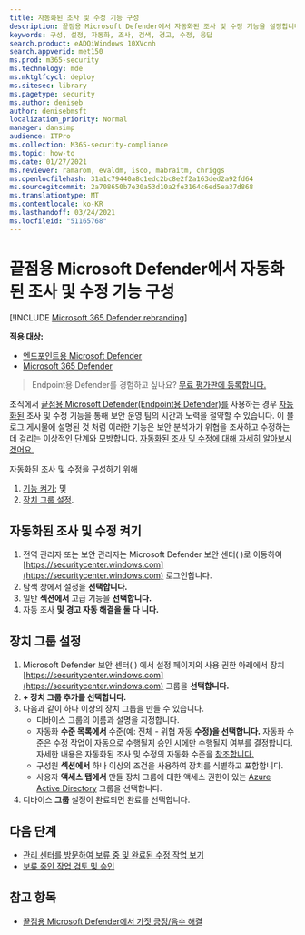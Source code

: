 ```yaml
---
title: 자동화된 조사 및 수정 기능 구성
description: 끝점용 Microsoft Defender에서 자동화된 조사 및 수정 기능을 설정합니다.
keywords: 구성, 설정, 자동화, 조사, 검색, 경고, 수정, 응답
search.product: eADQiWindows 10XVcnh
search.appverid: met150
ms.prod: m365-security
ms.technology: mde
ms.mktglfcycl: deploy
ms.sitesec: library
ms.pagetype: security
ms.author: deniseb
author: denisebmsft
localization_priority: Normal
manager: dansimp
audience: ITPro
ms.collection: M365-security-compliance
ms.topic: how-to
ms.date: 01/27/2021
ms.reviewer: ramarom, evaldm, isco, mabraitm, chriggs
ms.openlocfilehash: 31a1c79440a8c1edc2bc8e2f2a163ded2a92fd64
ms.sourcegitcommit: 2a708650b7e30a53d10a2fe3164c6ed5ea37d868
ms.translationtype: MT
ms.contentlocale: ko-KR
ms.lasthandoff: 03/24/2021
ms.locfileid: "51165768"
---
```

# <a name="configure-automated-investigation-and-remediation-capabilities-in-microsoft-defender-for-endpoint"></a>끝점용 Microsoft Defender에서 자동화된 조사 및 수정 기능 구성

[!INCLUDE [Microsoft 365 Defender rebranding](../../includes/microsoft-defender.md)]

**적용 대상:**
- [엔드포인트용 Microsoft Defender](https://go.microsoft.com/fwlink/p/?linkid=2154037)
- [Microsoft 365 Defender](https://go.microsoft.com/fwlink/?linkid=2118804)

>Endpoint용 Defender를 경험하고 싶나요? [무료 평가판에 등록합니다.](https://www.microsoft.com/microsoft-365/windows/microsoft-defender-atp?ocid=docs-wdatp-assignaccess-abovefoldlink)

조직에서 [끝점용 Microsoft Defender(Endpoint용 Defender)를](https://docs.microsoft.com/windows/security/threat-protection/) 사용하는 경우 [자동화된](https://docs.microsoft.com/microsoft-365/security/defender-endpoint/automated-investigations) 조사 및 수정 기능을 통해 보안 운영 팀의 시간과 노력을 절약할 수 있습니다. 이 블로그 [](https://techcommunity.microsoft.com/t5/microsoft-defender-atp/enhance-your-soc-with-microsoft-defender-atp-automatic/ba-p/848946)게시물에 설명된 것 처럼 이러한 기능은 보안 분석가가 위협을 조사하고 수정하는 데 걸리는 이상적인 단계와 모방합니다. [자동화된 조사 및 수정에 대해 자세히 알아보시겠어요.](https://docs.microsoft.com/microsoft-365/security/defender-endpoint/automated-investigations) 

자동화된 조사 및 수정을 구성하기 위해
1. [기능 켜기](#turn-on-automated-investigation-and-remediation); 및 
2. [장치 그룹 설정](#set-up-device-groups).

## <a name="turn-on-automated-investigation-and-remediation"></a>자동화된 조사 및 수정 켜기

1. 전역 관리자 또는 보안 관리자는 Microsoft Defender 보안 센터( )로 이동하여 [https://securitycenter.windows.com](https://securitycenter.windows.com) 로그인합니다.
2. 탐색 창에서 설정을 **선택합니다.**
3. 일반 **섹션에서** 고급 기능을 **선택합니다.**
4. 자동 조사 **및** **경고 자동 해결을 둘 다 니다.**

## <a name="set-up-device-groups"></a>장치 그룹 설정

1. Microsoft Defender 보안 센터( ) 에서 설정 페이지의 사용 권한 아래에서 장치 [https://securitycenter.windows.com](https://securitycenter.windows.com) 그룹을 **선택합니다.**  
2. **+ 장치 그룹 추가를 선택합니다.**
3. 다음과 같이 하나 이상의 장치 그룹을 만들 수 있습니다.
   - 디바이스 그룹의 이름과 설명을 지정합니다.
   - 자동화 **수준 목록에서** 수준(예: 전체 - 위협 자동 **수정)을 선택합니다.** 자동화 수준은 수정 작업이 자동으로 수행될지 승인 시에만 수행될지 여부를 결정합니다. 자세한 내용은 자동화된 조사 및 수정의 자동화 수준을 [참조합니다.](automation-levels.md)
   - 구성원 **섹션에서** 하나 이상의 조건을 사용하여 장치를 식별하고 포함합니다.
   - 사용자 **액세스 탭에서** 만들 장치 그룹에 대한 액세스 권한이 있는 [Azure Active Directory](https://docs.microsoft.com/azure/active-directory/fundamentals/active-directory-manage-groups?context=azure/active-directory/users-groups-roles/context/ugr-context) 그룹을 선택합니다.
4. 디바이스 **그룹** 설정이 완료되면 완료를 선택합니다.

## <a name="next-steps"></a>다음 단계

- [관리 센터를 방문하여 보류 중 및 완료된 수정 작업 보기](https://docs.microsoft.com/microsoft-365/security/defender-endpoint/auto-investigation-action-center#the-action-center)
- [보류 중인 작업 검토 및 승인](https://docs.microsoft.com/microsoft-365/security/defender-endpoint/manage-auto-investigation)

## <a name="see-also"></a>참고 항목

- [끝점용 Microsoft Defender에서 가짓 긍정/음수 해결](defender-endpoint-false-positives-negatives.md)
